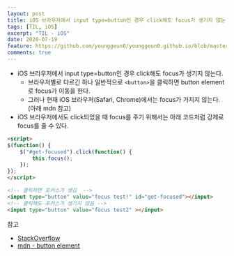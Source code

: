 ```yaml
---
layout: post
title: iOS 브라우저에서 input type=button인 경우 click해도 focus가 생기지 않는 문제
tags: [TIL, iOS]
excerpt: "TIL - iOS"
date: 2020-07-19
feature: https://github.com/younggeun0/younggeun0.github.io/blob/master/_posts/img/til/til.png?raw=true
comments: true
---
```

 
* iOS 브라우저에서 input type=button인 경우 click해도 focus가 생기지 않는다.
  * 브라우저별로 다르긴 하나 일반적으로 `<button>`을 클릭하면 button element로 focus가 이동을 한다.
  * 그러나 현재 iOS 브라우저(Safari, Chrome)에서는 focus가 가지지 않는다. (아래 mdn 참고)
* iOS 브라우저에서도 click되었을 때 focus를 주기 위해서는 아래 코드처럼 강제로 focus를 줄 수 있다.

```html
<script>
$(function() {
    $("#get-focused").click(function() {
        this.focus();
    });
});
</script>

<!-- 클릭하면 포커스가 생김  -->
<input type="button" value="focus test!" id="get-focused"></input>
<!-- 클릭해도 포커스가 생기지 않음 -->
<input type="button" value="focus test2" ></input>
```

참고
* [StackOverflow](https://stackoverflow.com/questions/42758815/safari-focus-event-doesnt-work-on-button-element)
* [mdn - button element](https://developer.mozilla.org/en-US/docs/Web/HTML/Element/button#Clicking_and_focus)
